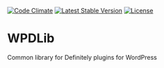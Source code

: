 [![Code Climate](https://codeclimate.com/github/felixarntz/wpdlib/badges/gpa.svg)](https://codeclimate.com/github/felixarntz/wpdlib)
[![Latest Stable Version](https://poser.pugx.org/felixarntz/wpdlib/version)](https://packagist.org/packages/felixarntz/wpdlib)
[![License](https://poser.pugx.org/felixarntz/wpdlib/license)](https://packagist.org/packages/felixarntz/wpdlib)

WPDLib
======

Common library for Definitely plugins for WordPress
